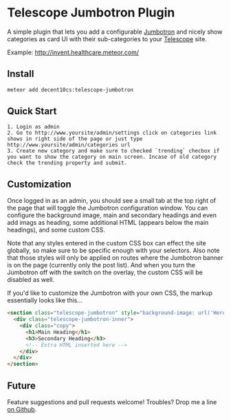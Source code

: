 # Telescope Jumbotron Plugin

A simple plugin that lets you add a configurable [Jumbotron][2] and nicely show categories as card UI with their sub-categories to your [Telescope][1] site.  

Example: http://invent.healthcare.meteor.com/


## Install

```bash
meteor add decent10cs:telescope-jumbotron
```

## Quick Start
	1. Login as admin
  	2. Go to http://www.yoursite/admin/settings click on categories link shows in right side of the page or just type  http://www.yoursite/admin/categories url
  	3. Create new category and make sure to checked `trending` checbox if you want to show the category on main screen. Incase of old category  check the trending property and submit.
  
## Customization

Once logged in as an admin, you should see a small tab at the top right of the page that will toggle the Jumbotron configuration window.  You can configure the background image, main and secondary headings and even add imags as heading, some additional HTML (appears below the main headings), and some custom CSS.  

Note that any styles entered in the custom CSS box can effect the site globally, so make sure to be specific enough with your selectors.  Also note that those styles will only be applied on routes where the Jumbotron banner is on the page (currently only the post list). And when you turn the Jumbotron off with the switch on the overlay, the custom CSS will be disabled as well.

If you'd like to customize the Jumbotron with your own CSS, the markup essentially looks like this...

```html
<section class="telescope-jumbotron" style="background-image: url('Hero image URL')">
  <div class="telescope-jumbotron-inner">
    <div class="copy">
      <h1>Main Heading</h1>
      <h3>Secondary Heading</h3>
      <!-- Extra HTML inserted here -->
    </div>
  </div>
</section>
```


## Future
Feature suggestions and pull requests welcome!  Troubles?  Drop me a line [on Github][4].

[1]: http://www.telescopeapp.org/
[2]: http://www.w3schools.com/bootstrap/bootstrap_jumbotron_header.asp
[3]: https://atmospherejs.com/telescope/core
[4]: https://github.com/biologio/biolog-jumbotron
